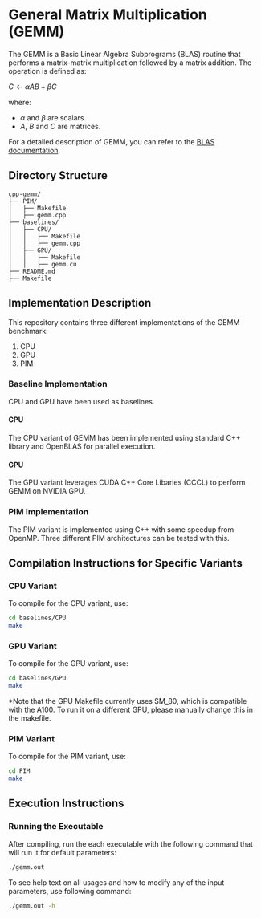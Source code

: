 # General Matrix Multiplication (GEMM)

The GEMM is a Basic Linear Algebra Subprograms (BLAS) routine that performs a matrix-matrix multiplication followed by a matrix addition. The operation is defined as:

$C \leftarrow \alpha A B + \beta C$

where:
-  $\alpha$ and $\beta$ are scalars.
- $A$, $B$ and $C$ are matrices.

For a detailed description of GEMM, you can refer to the [BLAS documentation](http://www.netlib.org/blas/).

## Directory Structure

```
cpp-gemm/
├── PIM/
│   ├── Makefile
│   ├── gemm.cpp
├── baselines/
│   ├── CPU/
│   │   ├── Makefile
│   │   ├── gemm.cpp
│   ├── GPU/
│   │   ├── Makefile
│   │   ├── gemm.cu
├── README.md
├── Makefile
```

## Implementation Description

This repository contains three different implementations of the GEMM benchmark:

1. CPU
2. GPU
3. PIM

### Baseline Implementation

CPU and GPU have been used as baselines.

#### CPU

The CPU variant of GEMM has been implemented using standard C++ library and OpenBLAS for parallel execution.

#### GPU

The GPU variant leverages CUDA C++ Core Libaries (CCCL) to perform GEMM on NVIDIA GPU.

### PIM Implementation

The PIM variant is implemented using C++ with some speedup from OpenMP. Three different PIM architectures can be tested with this.

## Compilation Instructions for Specific Variants

### CPU Variant

To compile for the CPU variant, use:

```bash
cd baselines/CPU
make
```

### GPU Variant

To compile for the GPU variant, use:

```bash
cd baselines/GPU
make
```

*Note that the GPU Makefile currently uses SM_80, which is compatible with the A100. To run it on a different GPU, please manually change this in the makefile.

### PIM Variant

To compile for the PIM variant, use:

```bash
cd PIM
make
```

## Execution Instructions

### Running the Executable

After compiling, run the each executable with the following command that will run it for default parameters:

```bash
./gemm.out
```

To see help text on all usages and how to modify any of the input parameters, use following command:

```bash
./gemm.out -h
```
